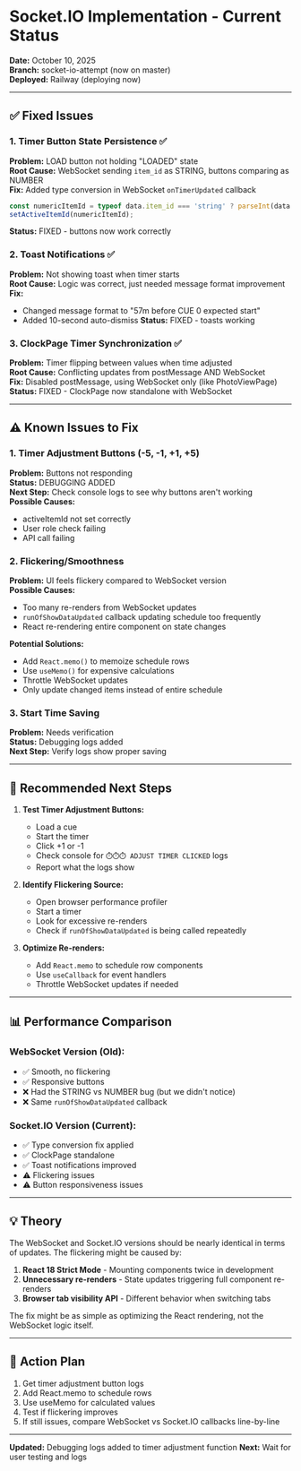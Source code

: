 # Socket.IO Implementation - Current Status

**Date:** October 10, 2025  
**Branch:** socket-io-attempt (now on master)  
**Deployed:** Railway (deploying now)

---

## ✅ **Fixed Issues**

### 1. Timer Button State Persistence ✅
**Problem:** LOAD button not holding "LOADED" state  
**Root Cause:** WebSocket sending `item_id` as STRING, buttons comparing as NUMBER  
**Fix:** Added type conversion in WebSocket `onTimerUpdated` callback  
```javascript
const numericItemId = typeof data.item_id === 'string' ? parseInt(data.item_id) : data.item_id;
setActiveItemId(numericItemId);
```
**Status:** FIXED - buttons now work correctly

### 2. Toast Notifications ✅
**Problem:** Not showing toast when timer starts  
**Root Cause:** Logic was correct, just needed message format improvement  
**Fix:** 
- Changed message format to "57m before CUE 0 expected start"
- Added 10-second auto-dismiss
**Status:** FIXED - toasts working

### 3. ClockPage Timer Synchronization ✅
**Problem:** Timer flipping between values when time adjusted  
**Root Cause:** Conflicting updates from postMessage AND WebSocket  
**Fix:** Disabled postMessage, using WebSocket only (like PhotoViewPage)  
**Status:** FIXED - ClockPage now standalone with WebSocket

---

## ⚠️ **Known Issues to Fix**

### 1. Timer Adjustment Buttons (-5, -1, +1, +5)
**Problem:** Buttons not responding  
**Status:** DEBUGGING ADDED  
**Next Step:** Check console logs to see why buttons aren't working  
**Possible Causes:**
- activeItemId not set correctly
- User role check failing
- API call failing

### 2. Flickering/Smoothness
**Problem:** UI feels flickery compared to WebSocket version  
**Possible Causes:**
- Too many re-renders from WebSocket updates
- `runOfShowDataUpdated` callback updating schedule too frequently
- React re-rendering entire component on state changes

**Potential Solutions:**
- Add `React.memo()` to memoize schedule rows
- Use `useMemo()` for expensive calculations
- Throttle WebSocket updates
- Only update changed items instead of entire schedule

### 3. Start Time Saving
**Problem:** Needs verification  
**Status:** Debugging logs added  
**Next Step:** Verify logs show proper saving

---

## 🔧 **Recommended Next Steps**

1. **Test Timer Adjustment Buttons:**
   - Load a cue
   - Start the timer
   - Click +1 or -1
   - Check console for `⏱️⏱️⏱️ ADJUST TIMER CLICKED` logs
   - Report what the logs show

2. **Identify Flickering Source:**
   - Open browser performance profiler
   - Start a timer
   - Look for excessive re-renders
   - Check if `runOfShowDataUpdated` is being called repeatedly

3. **Optimize Re-renders:**
   - Add `React.memo` to schedule row components
   - Use `useCallback` for event handlers
   - Throttle WebSocket updates if needed

---

## 📊 **Performance Comparison**

### WebSocket Version (Old):
- ✅ Smooth, no flickering
- ✅ Responsive buttons
- ❌ Had the STRING vs NUMBER bug (but we didn't notice)
- ❌ Same `runOfShowDataUpdated` callback

### Socket.IO Version (Current):
- ✅ Type conversion fix applied
- ✅ ClockPage standalone
- ✅ Toast notifications improved
- ⚠️ Flickering issues
- ⚠️ Button responsiveness issues

---

## 💡 **Theory**

The WebSocket and Socket.IO versions should be nearly identical in terms of updates. The flickering might be caused by:

1. **React 18 Strict Mode** - Mounting components twice in development
2. **Unnecessary re-renders** - State updates triggering full component re-renders
3. **Browser tab visibility API** - Different behavior when switching tabs

The fix might be as simple as optimizing the React rendering, not the WebSocket logic itself.

---

## 🎯 **Action Plan**

1. Get timer adjustment button logs
2. Add React.memo to schedule rows
3. Use useMemo for calculated values
4. Test if flickering improves
5. If still issues, compare WebSocket vs Socket.IO callbacks line-by-line

---

**Updated:** Debugging logs added to timer adjustment function
**Next:** Wait for user testing and logs

